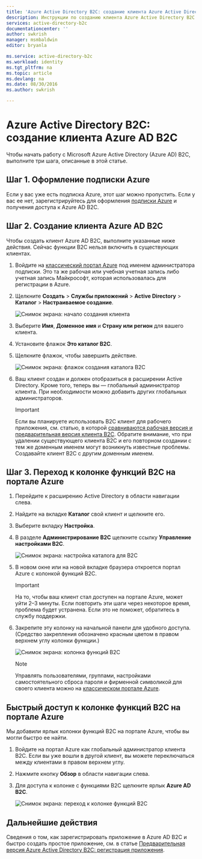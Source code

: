 ```yaml
---
title: 'Azure Active Directory B2C: создание клиента Azure Active Directory B2C | Microsoft Docs'
description: Инструкции по созданию клиента Azure Active Directory B2C
services: active-directory-b2c
documentationcenter: ''
author: swkrish
manager: msmbaldwin
editor: bryanla

ms.service: active-directory-b2c
ms.workload: identity
ms.tgt_pltfrm: na
ms.topic: article
ms.devlang: na
ms.date: 08/30/2016
ms.author: swkrish

---
```

# Azure Active Directory B2C: создание клиента Azure AD B2C
Чтобы начать работу с Microsoft Azure Active Directory (Azure AD) B2C, выполните три шага, описанные в этой статье.

## Шаг 1. Оформление подписки Azure
Если у вас уже есть подписка Azure, этот шаг можно пропустить. Если у вас ее нет, зарегистрируйтесь для оформления [подписки Azure](../active-directory/sign-up-organization.md) и получения доступа к Azure AD B2C.

## Шаг 2. Создание клиента Azure AD B2C
Чтобы создать клиент Azure AD B2C, выполните указанные ниже действия. Сейчас функции B2C нельзя включить в существующих клиентах.

1. Войдите на [классический портал Azure](https://manage.windowsazure.com/) под именем администратора подписки. Это та же рабочая или учебная учетная запись либо учетная запись Майкрософт, которая использовалась для регистрации в Azure.
2. Щелкните **Создать** > **Службы приложений** > **Active Directory** > **Каталог** > **Настраиваемое создание**.
   
    ![Снимок экрана: начало создания клиента](./media/active-directory-b2c-get-started/new-directory.png)
3. Выберите **Имя**, **Доменное имя** и **Страну или регион** для вашего клиента.
4. Установите флажок **Это каталог B2C**.
5. Щелкните флажок, чтобы завершить действие.
   
    ![Снимок экрана: флажок создания каталога B2C](./media/active-directory-b2c-get-started/create-b2c-directory.png)
6. Ваш клиент создан и должен отобразиться в расширении Active Directory. Кроме того, теперь вы — глобальный администратор клиента. При необходимости можно добавить других глобальных администраторов.
   
   > [!IMPORTANT]
   > Если вы планируете использовать B2C клиент для рабочего приложения, см. статью, в которой [сравниваются рабочая версия и предварительная версия клиента B2C](active-directory-b2c-reference-tenant-type.md). Обратите внимание, что при удалении существующего клиента B2C и его повторном создании с тем же доменным именем могут возникнуть известные проблемы. Создавайте клиент B2C с другим доменным именем.
   > 
   > 

## Шаг 3. Переход к колонке функций B2C на портале Azure
1. Перейдите к расширению Active Directory в области навигации слева.
2. Найдите на вкладке **Каталог** свой клиент и щелкните его.
3. Выберите вкладку **Настройка**.
4. В разделе **Администрирование B2C** щелкните ссылку **Управление настройками B2C**.
   
    ![Снимок экрана: настройка каталога для B2C](./media/active-directory-b2c-get-started/b2c-directory-configure-tab.png)
5. В новом окне или на новой вкладке браузера откроется портал Azure с колонкой функций B2C.
   
   > [!IMPORTANT]
   > На то, чтобы ваш клиент стал доступен на портале Azure, может уйти 2–3 минуты. Если повторить эти шаги через некоторое время, проблема будет устранена. Если это не поможет, обратитесь в службу поддержки.
   > 
   > 
6. Закрепите эту колонку на начальной панели для удобного доступа. (Средство закрепления обозначено красным цветом в правом верхнем углу колонки функции.)
   
    ![Снимок экрана: колонка функций B2C](./media/active-directory-b2c-get-started/b2c-features-blade.png)
   
   > [!NOTE]
   > Управлять пользователями, группами, настройками самостоятельного сброса пароля и фирменной символикой для своего клиента можно на [классическом портале Azure](https://manage.windowsazure.com/).
   > 
   > 

## Быстрый доступ к колонке функций B2C на портале Azure
Мы добавили ярлык колонки функций B2C на портале Azure, чтобы вы могли быстро ее найти.

1. Войдите на портал Azure как глобальный администратор клиента B2C. Если вы уже вошли в другой клиент, вы можете переключаться между клиентами в правом верхнем углу.
2. Нажмите кнопку **Обзор** в области навигации слева.
3. Для доступа к колонке с функциями B2C щелкните ярлык **Azure AD B2C**.
   
    ![Снимок экрана: переход к колонке функций B2C](./media/active-directory-b2c-get-started/b2c-browse.png)

## Дальнейшие действия
Сведения о том, как зарегистрировать приложение в Azure AD B2C и быстро создать простое приложение, см. в статье [Предварительная версия Azure Active Directory B2C: регистрация приложения](active-directory-b2c-app-registration.md).

<!---HONumber=AcomDC_0831_2016-->